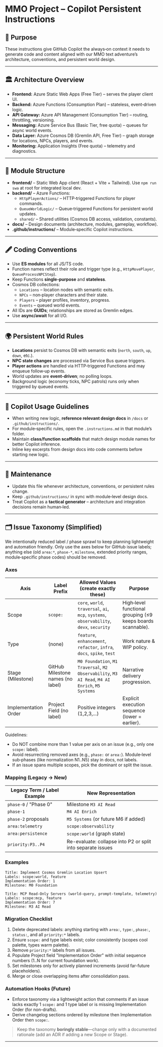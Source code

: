 # MMO Project – Copilot Persistent Instructions

## 📜 Purpose

These instructions give GitHub Copilot the always‑on context it needs to generate code and content aligned with our MMO text adventure’s architecture, conventions, and persistent world design.

---

## 🏛 Architecture Overview

- **Frontend:** Azure Static Web Apps (Free Tier) – serves the player client UI.
- **Backend:** Azure Functions (Consumption Plan) – stateless, event‑driven logic.
- **API Gateway:** Azure API Management (Consumption Tier) – routing, throttling, versioning.
- **Messaging:** Azure Service Bus (Basic Tier, free quota) – queues for async world events.
- **Data Layer:** Azure Cosmos DB (Gremlin API, Free Tier) – graph storage for locations, NPCs, players, and events.
- **Monitoring:** Application Insights (Free quota) – telemetry and diagnostics.

---

## 🧩 Module Structure

- **frontend/** – Static Web App client (React + Vite + Tailwind). Use `npm run swa` at root for integrated local dev.
- **backend/** – Azure Functions:
    - `HttpPlayerActions/` – HTTP‑triggered Functions for player commands.
    - `QueueWorldLogic/` – Queue‑triggered Functions for persistent world updates.
    - `shared/` – Shared utilities (Cosmos DB access, validation, constants).
- **docs/** – Design documents (architecture, modules, gameplay, workflow).
- **.github/instructions/** – Module‑specific Copilot instructions.

---

## 🖋 Coding Conventions

- Use **ES modules** for all JS/TS code.
- Function names reflect their role and trigger type (e.g., `HttpMovePlayer`, `QueueProcessNPCStep`).
- Keep Functions **single‑purpose** and **stateless**.
- Cosmos DB collections:
    - `Locations` – location nodes with semantic exits.
    - `NPCs` – non‑player characters and their state.
    - `Players` – player profiles, inventory, progress.
    - `Events` – queued world events.
- All IDs are **GUIDs**; relationships are stored as Gremlin edges.
- Use **async/await** for all I/O.

---

## 🌍 Persistent World Rules

- **Locations** persist to Cosmos DB with semantic exits (`north`, `south`, `up`, `down`, etc.).
- **NPC state changes** are processed via Service Bus queue triggers.
- **Player actions** are handled via HTTP‑triggered Functions and may enqueue follow‑up events.
- World updates are **event‑driven**; no polling loops.
- Background logic (economy ticks, NPC patrols) runs only when triggered by queued events.

---

## 🧠 Copilot Usage Guidelines

- When writing new logic, **reference relevant design docs** in `/docs` or `.github/instructions/`.
- For module‑specific rules, open the `.instructions.md` in that module’s folder.
- Maintain **class/function scaffolds** that match design module names for better Copilot inference.
- Inline key excerpts from design docs into code comments before starting new logic.

---

## 🔄 Maintenance

- Update this file whenever architecture, conventions, or persistent rules change.
- Keep `.github/instructions/` in sync with module‑level design docs.
- Treat Copilot as a **tactical generator** – architecture and integration decisions remain human‑led.

---

## 🗂 Issue Taxonomy (Simplified)

We intentionally reduced label / phase sprawl to keep planning lightweight and automation friendly. Only use the axes below for GitHub issue labels; anything else (old `area:*`, `phase-*`, `milestone`, extended priority ranges, module‑specific phase codes) should be removed.

### Axes

| Axis                 | Label Prefix                      | Allowed Values (create exactly these)                                                           | Purpose                                                     |
| -------------------- | --------------------------------- | ----------------------------------------------------------------------------------------------- | ----------------------------------------------------------- |
| Scope                | `scope:`                          | `core`, `world`, `traversal`, `ai`, `mcp`, `systems`, `observability`, `devx`, `security`       | High‑level functional grouping (≤9 keeps boards scannable). |
| Type                 | (none)                            | `feature`, `enhancement`, `refactor`, `infra`, `docs`, `spike`, `test`                          | Work nature & WIP policy.                                   |
| Stage (Milestone)    | GitHub Milestone names (no label) | `M0 Foundation`, `M1 Traversal`, `M2 Observability`, `M3 AI Read`, `M4 AI Enrich`, `M5 Systems` | Narrative delivery progression.                             |
| Implementation Order | Project Field (no label)          | Positive integers (1,2,3,...)                                                                   | Explicit execution sequence (lower = earlier).              |

Guidelines:

- Do NOT combine more than 1 value per axis on an issue (e.g., only one `scope:` label).
- Avoid resurrecting removed axes (e.g., `phase:` or `area:`). Module‑level sub‑phases (like normalization N1..N5) stay in docs, not labels.
- If an issue spans multiple scopes, pick the dominant or split the issue.

### Mapping (Legacy → New)

| Legacy Term / Label Example | New Representation                                          |
| --------------------------- | ----------------------------------------------------------- |
| `phase-0` / "Phase 0"       | Milestone `M3 AI Read`                                      |
| `phase-1`                   | `M4 AI Enrich`                                              |
| `phase-2` proposals         | `M5 Systems` (or future M6 if added)                        |
| `area:telemetry`            | `scope:observability`                                       |
| `area:persistence`          | `scope:world` (graph state)                                 |
| `priority:P3..P4`           | Re-evaluate: collapse into P2 or split into separate issues |

### Examples

```
Title: Implement Cosmos Gremlin Location Upsert
Labels: scope:world, feature
Implementation Order: 1
Milestone: M0 Foundation
```

```
Title: MCP Read‑Only Servers (world-query, prompt-template, telemetry)
Labels: scope:mcp, feature
Implementation Order: 7
Milestone: M3 AI Read
```

### Migration Checklist

1. Delete deprecated labels: anything starting with `area:`, `type:`, `phase:`, `status:`, and all `priority:*` labels.
2. Ensure `scope:` and type labels exist; color consistently (scopes cool palette, types warm palette).
3. Remove `priority:*` labels from all issues.
4. Populate Project field "Implementation Order" with initial sequence numbers (1..N for current foundation work).
5. Set milestones only for actively planned increments (avoid far-future placeholders).
6. Merge or close overlapping items after consolidation pass.

### Automation Hooks (Future)

- Enforce taxonomy via a lightweight action that comments if an issue lacks exactly 1 `scope:` and 1 type label or is missing Implementation Order (for non-drafts).
- Derive changelog sections ordered by milestone then Implementation Order then `scope:`.

> Keep the taxonomy **boringly stable**—change only with a documented rationale (add an ADR if adding a new Scope or Stage).

---
